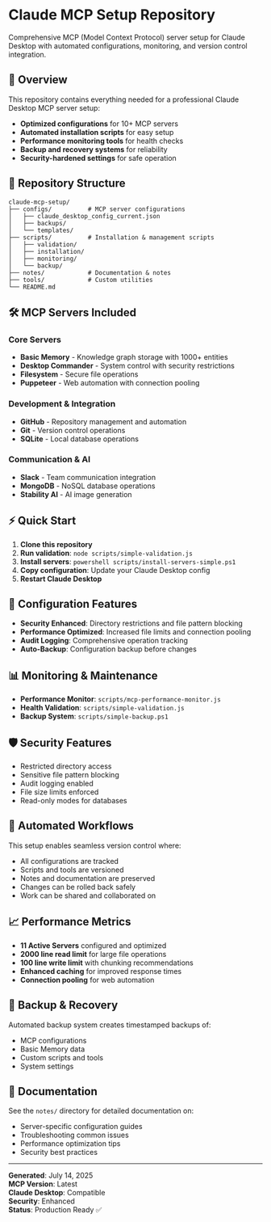 # Claude MCP Setup Repository

Comprehensive MCP (Model Context Protocol) server setup for Claude Desktop with automated configurations, monitoring, and version control integration.

## 🚀 Overview

This repository contains everything needed for a professional Claude Desktop MCP server setup:
- **Optimized configurations** for 10+ MCP servers
- **Automated installation scripts** for easy setup
- **Performance monitoring tools** for health checks
- **Backup and recovery systems** for reliability
- **Security-hardened settings** for safe operation

## 📁 Repository Structure

```
claude-mcp-setup/
├── configs/          # MCP server configurations
│   ├── claude_desktop_config_current.json
│   ├── backups/
│   └── templates/
├── scripts/          # Installation & management scripts
│   ├── validation/
│   ├── installation/
│   ├── monitoring/
│   └── backup/
├── notes/            # Documentation & notes
├── tools/            # Custom utilities
└── README.md
```

## 🛠️ MCP Servers Included

### Core Servers
- **Basic Memory** - Knowledge graph storage with 1000+ entities
- **Desktop Commander** - System control with security restrictions
- **Filesystem** - Secure file operations
- **Puppeteer** - Web automation with connection pooling

### Development & Integration
- **GitHub** - Repository management and automation
- **Git** - Version control operations
- **SQLite** - Local database operations

### Communication & AI
- **Slack** - Team communication integration
- **MongoDB** - NoSQL database operations
- **Stability AI** - AI image generation

## ⚡ Quick Start

1. **Clone this repository**
2. **Run validation**: `node scripts/simple-validation.js`
3. **Install servers**: `powershell scripts/install-servers-simple.ps1`
4. **Copy configuration**: Update your Claude Desktop config
5. **Restart Claude Desktop**

## 🔧 Configuration Features

- **Security Enhanced**: Directory restrictions and file pattern blocking
- **Performance Optimized**: Increased file limits and connection pooling
- **Audit Logging**: Comprehensive operation tracking
- **Auto-Backup**: Configuration backup before changes

## 📊 Monitoring & Maintenance

- **Performance Monitor**: `scripts/mcp-performance-monitor.js`
- **Health Validation**: `scripts/simple-validation.js`
- **Backup System**: `scripts/simple-backup.ps1`

## 🛡️ Security Features

- Restricted directory access
- Sensitive file pattern blocking
- Audit logging enabled
- File size limits enforced
- Read-only modes for databases

## 🎯 Automated Workflows

This setup enables seamless version control where:
- All configurations are tracked
- Scripts and tools are versioned
- Notes and documentation are preserved
- Changes can be rolled back safely
- Work can be shared and collaborated on

## 📈 Performance Metrics

- **11 Active Servers** configured and optimized
- **2000 line read limit** for large file operations
- **100 line write limit** with chunking recommendations
- **Enhanced caching** for improved response times
- **Connection pooling** for web automation

## 🔄 Backup & Recovery

Automated backup system creates timestamped backups of:
- MCP configurations
- Basic Memory data
- Custom scripts and tools
- System settings

## 📝 Documentation

See the `notes/` directory for detailed documentation on:
- Server-specific configuration guides
- Troubleshooting common issues
- Performance optimization tips
- Security best practices

---

**Generated**: July 14, 2025  
**MCP Version**: Latest  
**Claude Desktop**: Compatible  
**Security**: Enhanced  
**Status**: Production Ready ✅
